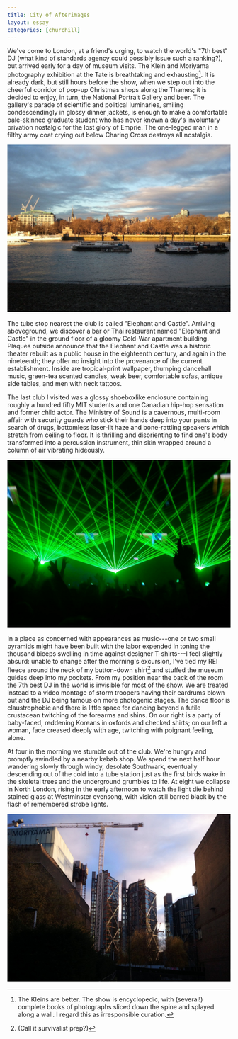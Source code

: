 ```yaml
---
title: City of Afterimages
layout: essay
categories: [churchill]
---
```


We've come to London, at a friend's urging, to watch the world's "7<span
class='ord'>th</span> best" DJ (what kind of standards agency could possibly
issue such a ranking?), but arrived early for a day of museum visits. The Klein
and Moriyama photography exhibition at the Tate is breathtaking and
exhausting[^1]. It is already dark, but still hours before the show, when we
step out into the cheerful corridor of pop-up Christmas shops along the Thames;
it is decided to enjoy, in turn, the National Portrait Gallery and beer.  The
gallery's parade of scientific and political luminaries, smiling condescendingly
in glossy dinner jackets, is enough to make a comfortable pale-skinned graduate
student who has never known a day's involuntary privation nostalgic for the lost
glory of Emprie. The one-legged man in a filthy army coat crying out below
Charing Cross destroys all nostalgia.

<img src="../attachments/london-3.jpg" />

The tube stop nearest the club is called "Elephant and Castle". Arriving
aboveground, we discover a bar or Thai restaurant named "Elephant and Castle" in
the ground floor of a gloomy Cold-War apartment building.  Plaques outside
announce that the Elephant and Castle was a historic theater rebuilt as a public
house in the eighteenth century, and again in the nineteenth; they offer no
insight into the provenance of the current establishment. Inside are
tropical-print wallpaper, thumping dancehall music, green-tea scented candles,
weak beer, comfortable sofas, antique side tables, and men with neck tattoos.

The last club I visited was a glossy shoeboxlike enclosure containing roughly a
hundred fifty MIT students and one Canadian hip-hop sensation and former child
actor. The Ministry of Sound is a cavernous, multi-room affair with security
guards who stick their hands deep into your pants in search of drugs, bottomless
laser-lit haze and bone-rattling speakers which stretch from ceiling to floor.
It is thrilling and disorienting to find one's body transformed into a
percussion instrument, thin skin wrapped around a column of air vibrating
hideously.

<img src="../attachments/london-5.jpg" />

In a place as concerned with appearances as music---one or two small pyramids
might have been built with the labor expended in toning the thousand biceps
swelling in time against designer T-shirts---I feel slightly absurd: unable to
change after the morning's excursion, I've tied my REI fleece around the neck of
my button-down shirt[^2] and stuffed the museum guides deep into my pockets.
From my position near the back of the room the 7<span class='ord'>th</span> best
DJ in the world is invisible for most of the show. We are treated instead to a
video montage of storm troopers having their eardrums blown out and the DJ being
famous on more photogenic stages. The dance floor is claustrophobic and there is
little space for dancing beyond a futile crustacean twitching of the forearms
and shins. On our right is a party of baby-faced, reddening Koreans in oxfords
and checked shirts; on our left a woman, face creased deeply with age, twitching
with poignant feeling, alone.

At four in the morning we stumble out of the club. We're hungry and promptly
swindled by a nearby kebab shop. We spend the next half hour wandering slowly
through windy, desolate Southwark, eventually descending out of the cold into a
tube station just as the first birds wake in the skeletal trees and the
underground grumbles to life. At eight we collapse in North London, rising in
the early afternoon to watch the light die behind stained glass at Westminster
evensong, with vision still barred black by the flash of remembered strobe
lights.

<img src="../attachments/london-4.jpg" />

[^1]: The Kleins are better. The show is encyclopedic, with (several!) complete
books of photographs sliced down the spine and splayed along a wall. I regard
this as irresponsible curation.

[^2]: (Call it survivalist prep?)

